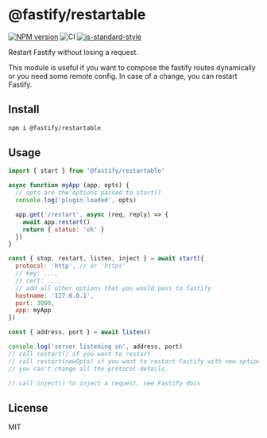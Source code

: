 # @fastify/restartable

[![NPM version](https://img.shields.io/npm/v/@fastify/swagger.svg?style=flat)](https://www.npmjs.com/package/@fastify/restartable)
![CI](https://github.com/fastify/restartable/workflows/CI/badge.svg)
[![js-standard-style](https://img.shields.io/badge/code%20style-standard-brightgreen.svg?style=flat)](https://standardjs.com/)

Restart Fastify without losing a request.

This module is useful if you want to compose the
fastify routes dynamically or you need some remote
config. In case of a change, you can restart Fastify.

## Install

```bash
npm i @fastify/restartable
```

## Usage

```js
import { start } from '@fastify/restartable'

async function myApp (app, opts) {
  // opts are the options passed to start()
  console.log('plugin loaded', opts)

  app.get('/restart', async (req, reply) => {
    await app.restart()
    return { status: 'ok' }
  })
}

const { stop, restart, listen, inject } = await start({
  protocol: 'http', // or 'https'
  // key: ...,
  // cert: ...,
  // add all other options that you would pass to fastify
  hostname: '127.0.0.1',
  port: 3000,
  app: myApp
})

const { address, port } = await listen()

console.log('server listening on', address, port)
// call restart() if you want to restart
// call restart(newOpts) if you want to restart Fastify with new options
// you can't change all the protocol details.

// call inject() to inject a request, see Fastify docs
```

## License

MIT
